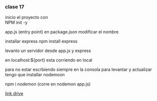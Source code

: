 ### clase 17 
inicio el proyecto con  
NPM init -y

app.js (entry point) en package.json modificar el nombre

installar express
npm install express

levanto un servidor desde app.js y express

en localhost:${port} esta corriendo en local

para no estar escrbiendo siempre en la consola para levantar y actualizar tengo que installar nodemoon 

npm i nodemon
(corre en  nodemon app.js)

[link drive](https://drive.google.com/file/d/1L7st7e2N9_6o6Yk5yaTT0OZk4ad0YJHV/view)





